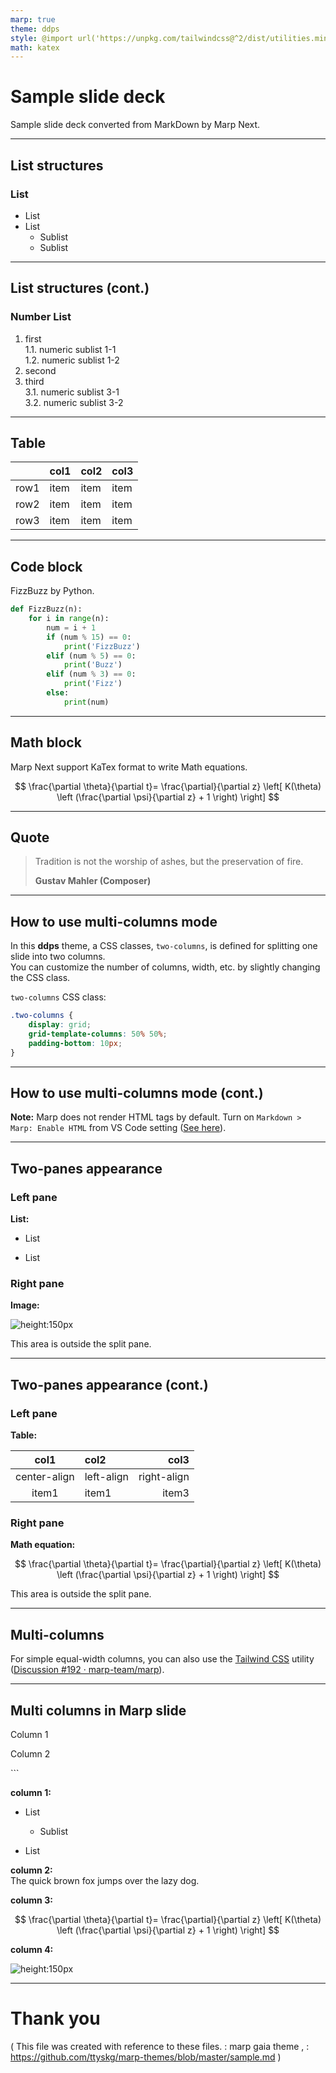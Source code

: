 ```yaml
---
marp: true
theme: ddps
style: @import url('https://unpkg.com/tailwindcss@^2/dist/utilities.min.css');
math: katex
---
```


<!-- _class: lead -->
# Sample slide deck

Sample slide deck converted from MarkDown by Marp Next.


---
<!-- paginate: true -->
## List structures

### List

* List
* List
  * Sublist
  * Sublist

<!-- footer: Title / 2023-xx-xx / 발표자 : Your name -->
---

## List structures (cont.)

### Number List

1. first  
1.1. numeric sublist 1-1  
1.2. numeric sublist 1-2
2. second
3. third  
3.1. numeric sublist 3-1  
3.2. numeric sublist 3-2

---

## Table

|      | col1 | col2 | col3 |
| ---- | ---- | ---- | ---- |
| row1 | item | item | item |
| row2 | item | item | item |
| row3 | item | item | item |

---

## Code block

FizzBuzz by Python.

```python
def FizzBuzz(n):
    for i in range(n):
        num = i + 1
        if (num % 15) == 0:
            print('FizzBuzz')
        elif (num % 5) == 0:
            print('Buzz')
        elif (num % 3) == 0:
            print('Fizz')
        else:
            print(num)
```

---

## Math block

Marp Next support KaTex format to write Math equations.

$$
\frac{\partial \theta}{\partial t}= \frac{\partial}{\partial z}
\left[ K(\theta) \left (\frac{\partial \psi}{\partial z} + 1 \right) \right]
$$

---

## Quote

> Tradition is not the worship of ashes,
> but the preservation of fire.
>
> **Gustav Mahler (Composer)**

---

## How to use multi-columns mode

In this **ddps** theme, a CSS classes, `two-columns`,
is defined for splitting one slide into two columns.  
You can customize the number of columns, width, etc. by slightly changing the CSS class.

<div class='two-columns'>
  <div>

`two-columns` CSS class:
  </div>
  <div>

```css
.two-columns {
    display: grid;
    grid-template-columns: 50% 50%;
    padding-bottom: 10px;
}
```

  </div>
  <div>

---

## How to use multi-columns mode (cont.)
**Note:** Marp does not render HTML tags by default.
Turn on `Markdown > Marp: Enable HTML` from VS Code setting
([See here](https://github.com/marp-team/marp/discussions/192#discussioncomment-1517399)).

---

## Two-panes appearance
<div class='two-columns'>
  <div>

### Left pane

**List:**

* List
* List

  </div>
  <div>

### Right pane

**Image:**

![height:150px](./assets/ddpslogo.png)

  </div>
</div>

This area is outside the split pane.

---

## Two-panes appearance (cont.)
<div class='two-columns'>
  <div>

### Left pane

**Table:**

| col1         | col2       | col3        |
| :----------: | :--------- | ----------: |
| center-align | left-align | right-align |
| item1        | item1      | item3       |

  </div>
  <div>

### Right pane



**Math equation:**

$$
\frac{\partial \theta}{\partial t}= \frac{\partial}{\partial z}
\left[ K(\theta) \left (\frac{\partial \psi}{\partial z} + 1 \right) \right]
$$
  </div>
</div>
This area is outside the split pane.

---

## Multi-columns

For simple equal-width columns, you can also use the
[Tailwind CSS](https://tailwindcss.com/) utility
([Discussion #192 · marp-team/marp](https://github.com/marp-team/marp/discussions/192)).

---

## Multi columns in Marp slide

<div class="grid grid-cols-2 gap-2">
<div>

Column 1

</div>
<div>

Column 2

</div>
</div>
```

<div class='grid grid-cols-4 gap-2'>
  <div>

**column 1:**  

* List
  * Sublist
* List

  </div>
  <div>

**column 2:**  
The quick brown fox jumps over the lazy dog.

  </div>
  <div>

**column 3:**  

$$
\frac{\partial \theta}{\partial t}= \frac{\partial}{\partial z}
\left[ K(\theta) \left (\frac{\partial \psi}{\partial z} + 1 \right) \right]
$$

  </div>
  <div>

**column 4:**  

![height:150px](./assets/ddpslogo.png)

  </div>
</div>

---
<!-- footer: ""-->
<!-- _class: lead -->
<!-- paginate: false -->

# Thank you
( This file was created with reference to these files.
 : marp gaia theme ,
 : https://github.com/ttyskg/marp-themes/blob/master/sample.md  )